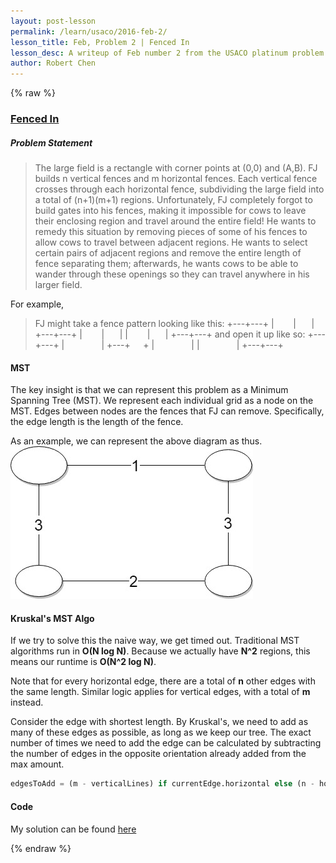 ```yaml
---
layout: post-lesson
permalink: /learn/usaco/2016-feb-2/
lesson_title: Feb, Problem 2 | Fenced In
lesson_desc: A writeup of Feb number 2 from the USACO platinum problem set
author: Robert Chen
---
```


{% raw %}

### [Fenced In](http://usaco.org/index.php?page=viewproblem2&cpid=625)

##### Problem Statement
> The large field is a rectangle with corner points at (0,0) and (A,B). FJ builds n vertical fences and m horizontal fences. Each vertical fence crosses through each horizontal fence, subdividing the large field into a total of (n+1)(m+1) regions.
> Unfortunately, FJ completely forgot to build gates into his fences, making it impossible for cows to leave their enclosing region and travel around the entire field! He wants to remedy this situation by removing pieces of some of his fences to allow cows to travel between adjacent regions. He wants to select certain pairs of adjacent regions and remove the entire length of fence separating them; afterwards, he wants cows to be able to wander through these openings so they can travel anywhere in his larger field.

For example, 
>  FJ might take a fence pattern looking like this:
+---+---+
|⠀⠀⠀|⠀⠀ |
+---+---+
|⠀⠀⠀|⠀⠀ |
|⠀⠀⠀|⠀⠀ |
+---+---+
and open it up like so:
+---+---+
|⠀⠀⠀ ⠀⠀ |
+---+⠀⠀+
|⠀⠀⠀ ⠀⠀ |
|⠀⠀⠀ ⠀⠀ |
+---+---+

#### MST
The key insight is that we can represent this problem as a Minimum Spanning Tree (MST). We represent each individual grid as a node on the MST. Edges between nodes are the fences that FJ can remove. Specifically, the edge length is the length of the fence. 

As an example, we can represent the above diagram as thus. 
![](https://raw.githubusercontent.com/chen-robert/writeups/master/usaco/assets/mst.jpg)

#### Kruskal's MST Algo
If we try to solve this the naive way, we get timed out. Traditional MST algorithms run in **O(N log N)**. Because we actually have **N^2** regions, this means our runtime is **O(N^2 log N)**. 

Note that for every horizontal edge, there are a total of **n** other edges with the same length. Similar logic applies for vertical edges, with a total of **m** instead.

Consider the edge with shortest length. By Kruskal's, we need to add as many of these edges as possible, as long as we keep our tree. The exact number of times we need to add the edge can be calculated by subtracting the number of edges in the opposite orientation already added from the max amount. 

```python
edgesToAdd = (m - verticalLines) if currentEdge.horizontal else (n - horizontalLines)
```

#### Code

My solution can be found [here](https://github.com/chen-robert/writeups/blob/master/usaco/2015/code/fencedin.java)

{% endraw %}
